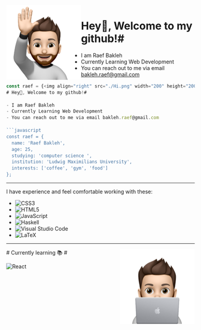 <img  align="left" src="./Hi.png" width="200" height="200" /> 

# Hey👋, Welcome to my github!#

- I am Raef Bakleh
- Currently Learning Web Development
- You can reach out to me via email bakleh.raef@gmail.com

```javascript
const raef = {<img align="right" src="./Hi.png" width="200" height="200" /> 
# Hey👋, Welcome to my github!#

- I am Raef Bakleh
- Currently Learning Web Development
- You can reach out to me via email bakleh.raef@gmail.com

```javascript
const raef = {
  name: 'Raef Bakleh',
  age: 25,
  studying: 'computer science ',
  institution: 'Ludwig Maximilians University',
  interests: ['coffee', 'gym', 'food']
};
```
---

I have experience and feel comfortable working with these:

- ![CSS3](https://img.shields.io/badge/css3-%231572B6.svg?style=for-the-badge&logo=css3&logoColor=white)
- ![HTML5](https://img.shields.io/badge/html5-%23E34F26.svg?style=for-the-badge&logo=html5&logoColor=white)
- ![JavaScript](https://img.shields.io/badge/javascript-%23323330.svg?style=for-the-badge&logo=javascript&logoColor=%23F7DF1E)
- ![Haskell](https://img.shields.io/static/v1?style=for-the-badge&message=Haskell&color=5D4F85&logo=Haskell&logoColor=FFFFFF&label=)
- ![Visual Studio Code](https://img.shields.io/badge/Visual%20Studio%20Code-0078d7.svg?style=for-the-badge&logo=visual-studio-code&logoColor=white)
- ![LaTeX](https://img.shields.io/badge/latex-%23008080.svg?style=for-the-badge&logo=latex&logoColor=white)

---
<img align="right" src="./Learning.png" width="200" height="200" /> 
# Currently learning 📚 #

![React](https://img.shields.io/badge/react-%2320232a.svg?style=for-the-badge&logo=react&logoColor=%2361DAFB)



